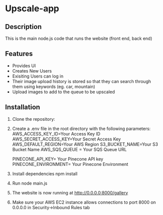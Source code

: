 # Upscale-app

## Description
This is the main node.js code that runs the website (front end, back end)

## Features
- Provides UI
- Creates New Users
- Exisiting Users can log in
- Their image upload history is stored so that they can search through them using keywords (eg. car, mountain)
- Upload images to add to the queue to be upscaled


## Installation
1. Clone the repository:
2. Create a .env file in the root directory with the following parameters:
	AWS_ACCESS_KEY_ID=Your Access Key ID
	AWS_SECRET_ACCESS_KEY=Your Secret Access Key 
	AWS_DEFAULT_REGION=Your AWS Region
	S3_BUCKET_NAME=Your S3 Bucket Name
	AWS_SQS_QUEUE = Your SQS Queue URL

	PINECONE_API_KEY= Your Pinecone API key
	PINECONE_ENVIRONMENT= Your Pinecone Environment
3. Install dependencies 
	npm install
4. Run node main.js
5. The website is now running at http://0.0.0.0:8000/gallery
6. Make sure your AWS EC2 instance allows connections to port 8000 on 0.0.0.0 in Security->Inbound Rules tab 
